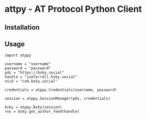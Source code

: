 # attpy - AT Protocol Python Client

## Installation

## Usage

```
import atppy

username = "username"
password = "password"
pds = "https://bsky.social"
handle = "joefarrell.bsky.social"
nsid = "com.bsky.social"

credentials = atppy.Credentials(username, password)

session = atppy.SessionManager(pds, credentials)

bsky = atppy.Bsky(session)
res = bsky.get_author_feed(handle)
```